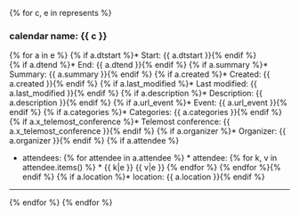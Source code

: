 {% for c, e  in represents %}
### calendar name: {{ c }}
{% for a in e %}
{% if a.dtstart %}*  Start: {{ a.dtstart }}{% endif %}  
{% if a.dtend %}* End: {{ a.dtend }}{% endif %}
{% if a.summary %}* Summary: {{ a.summary }}{% endif %}
{% if a.created %}* Created: {{ a.created }}{% endif %} 
{% if a.last_modified %}* Last modified: {{ a.last_modified }}{% endif %}
{% if a.description %}* Description: {{ a.description }}{% endif %} 
{% if a.url_event %}* Event: {{ a.url_event }}{% endif %}
{% if a.categories %}* Categories: {{ a.categories }}{% endif %} 
{% if a.x_telemost_conference %}* Telemost conference: {{ a.x_telemost_conference }}{% endif %} 
{% if a.organizer %}* Organizer: {{ a.organizer }}{% endif %}
{% if a.attendee %}
* attendees:
{% for attendee in a.attendee %}  * attendee:
{% for k, v in attendee.items() %}    * {{ k|e }} {{ v|e }}
{% endfor %}
{% endfor %}{% endif %} 
{% if a.location %}* location: {{ a.location }}{% endif %}
__________
{% endfor %}
{% endfor %}


